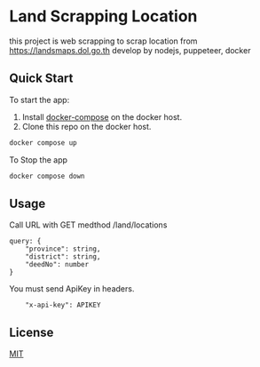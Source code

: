 
# Land Scrapping Location

this project is web scrapping to scrap location from https://landsmaps.dol.go.th develop by nodejs, puppeteer, docker 

## Quick Start

To start the app:

1. Install [docker-compose](https://docs.docker.com/compose/install/) on the docker host.
1. Clone this repo on the docker host.
```bash
docker compose up 
```

To Stop the app
```bash
docker compose down 
```

## Usage
Call URL with GET medthod /land/locations

```
query: {
    "province": string,
    "district": string,
    "deedNo": number
}
```

You must send ApiKey in headers. 
```
    "x-api-key": APIKEY
```

## License

[MIT](https://choosealicense.com/licenses/mit/)


